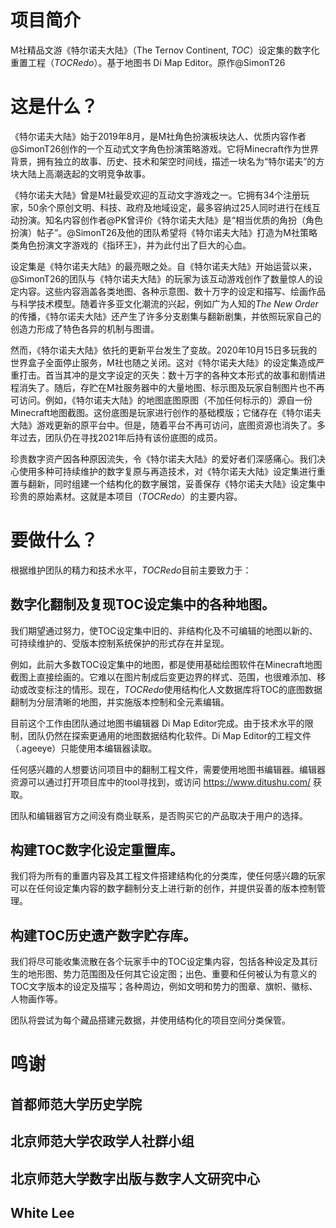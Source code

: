 # 项目简介
M社精品文游《特尔诺夫大陆》（The Ternov Continent, *TOC*）设定集的数字化重置工程（*TOCRedo*）。基于地图书 Di Map Editor。原作@SimonT26
# 这是什么？
《特尔诺夫大陆》始于2019年8月，是M社角色扮演板块达人、优质内容作者@SimonT26创作的一个互动式文字角色扮演策略游戏。它将Minecraft作为世界背景，拥有独立的故事、历史、技术和架空时间线，描述一块名为“特尔诺夫”的方块大陆上高潮迭起的文明竞争故事。<br>

《特尔诺夫大陆》曾是M社最受欢迎的互动文字游戏之一。它拥有34个注册玩家，50余个原创文明、科技、政府及地域设定，最多容纳过25人同时进行在线互动扮演。知名内容创作者@PK曾评价《特尔诺夫大陆》是“相当优质的角扮（角色扮演）帖子”。@SimonT26及他的团队希望将《特尔诺夫大陆》打造为M社策略类角色扮演文字游戏的《指环王》，并为此付出了巨大的心血。<br>

设定集是《特尔诺夫大陆》的最亮眼之处。自《特尔诺夫大陆》开始运营以来，@SimonT26的团队与《特尔诺夫大陆》的玩家为该互动游戏创作了数量惊人的设定内容。这些内容涵盖各类地图、各种示意图、数十万字的设定和描写、绘画作品与科学技术模型。随着许多亚文化潮流的兴起，例如广为人知的*The New Order*的传播，《特尔诺夫大陆》还产生了许多分支剧集与翻新剧集，并依照玩家自己的创造力形成了特色各异的机制与图谱。<br>

然而，《特尔诺夫大陆》依托的更新平台发生了变故。2020年10月15日多玩我的世界盒子全面停止服务，M社也随之关闭。这对《特尔诺夫大陆》的设定集造成严重打击。首当其冲的是文字设定的灭失：数十万字的各种文本形式的故事和剧情进程消失了。随后，存贮在M社服务器中的大量地图、标示图及玩家自制图片也不再可访问。例如，《特尔诺夫大陆》的地图底图原图（不加任何标示的）源自一份Minecraft地图截图。这份底图是玩家进行创作的基础模版；它储存在《特尔诺夫大陆》游戏更新的原平台中。但是，随着平台不再可访问，底图资源也消失了。多年过去，团队仍在寻找2021年后持有该份底图的成员。<br>

珍贵数字资产因各种原因流失，令《特尔诺夫大陆》的爱好者们深感痛心。我们决心使用多种可持续维护的数字复原与再造技术，对《特尔诺夫大陆》设定集进行重置与翻新，同时组建一个结构化的数字展馆，妥善保存《特尔诺夫大陆》设定集中珍贵的原始素材。这就是本项目（*TOCRedo*）的主要内容。<br>
# 要做什么？
根据维护团队的精力和技术水平，*TOCRedo*目前主要致力于：<br>

## 数字化翻制及复现TOC设定集中的各种地图。
我们期望通过努力，使TOC设定集中旧的、非结构化及不可编辑的地图以新的、可持续维护的、受版本控制系统保护的形式存在并呈现。<br>

例如，此前大多数TOC设定集中的地图，都是使用基础绘图软件在Minecraft地图截图上直接绘画的。它难以在图片制成后变更边界的样式、范围，也很难添加、移动或改变标注的情形。现在，*TOCRedo*使用结构化人文数据库将TOC的底图数据翻制为分层清晰的地图，并实施版本控制和全元素编辑。<br>

目前这个工作由团队通过地图书编辑器 Di Map Editor完成。由于技术水平的限制，团队仍然在探索更通用的地图数据结构化软件。Di Map Editor的工程文件（.ageeye）只能使用本编辑器读取。<br>

任何感兴趣的人想要访问项目中的翻制工程文件，需要使用地图书编辑器。编辑器资源可以通过打开项目库中的tool寻找到，或访问 https://www.ditushu.com/ 获取。<br>

团队和编辑器官方之间没有商业联系，是否购买它的产品取决于用户的选择。

## 构建TOC数字化设定重置库。
我们将为所有的重置内容及其工程文件搭建结构化的分类库，使任何感兴趣的玩家可以在任何设定集内容的数字翻制分支上进行新的创作，并提供妥善的版本控制管理。

## 构建TOC历史遗产数字贮存库。
我们将尽可能收集流散在各个玩家手中的TOC设定集内容，包括各种设定及其衍生的地形图、势力范围图及任何其它设定图；出色、重要和任何被认为有意义的TOC文字版本的设定及描写；各种周边，例如文明和势力的图章、旗帜、徽标、人物画作等。<br>

团队将尝试为每个藏品搭建元数据，并使用结构化的项目空间分类保管。
# 鸣谢
## 首都师范大学历史学院
## 北京师范大学农政学人社群小组
## 北京师范大学数字出版与数字人文研究中心
## White Lee


